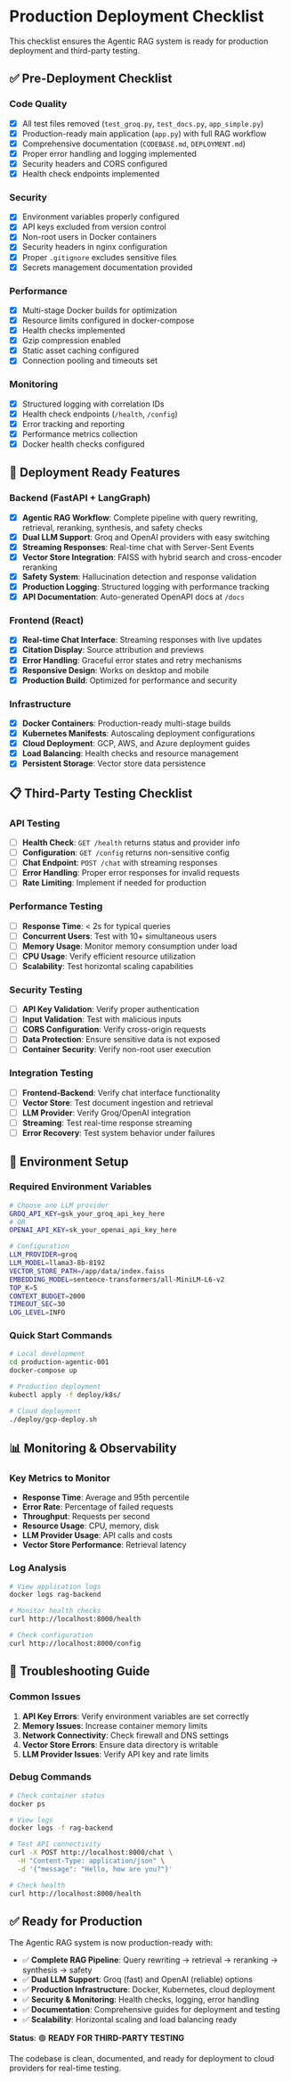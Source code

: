 # Production Deployment Checklist

This checklist ensures the Agentic RAG system is ready for production deployment and third-party testing.

## ✅ Pre-Deployment Checklist

### Code Quality
- [x] All test files removed (`test_groq.py`, `test_docs.py`, `app_simple.py`)
- [x] Production-ready main application (`app.py`) with full RAG workflow
- [x] Comprehensive documentation (`CODEBASE.md`, `DEPLOYMENT.md`)
- [x] Proper error handling and logging implemented
- [x] Security headers and CORS configured
- [x] Health check endpoints implemented

### Security
- [x] Environment variables properly configured
- [x] API keys excluded from version control
- [x] Non-root users in Docker containers
- [x] Security headers in nginx configuration
- [x] Proper `.gitignore` excludes sensitive files
- [x] Secrets management documentation provided

### Performance
- [x] Multi-stage Docker builds for optimization
- [x] Resource limits configured in docker-compose
- [x] Health checks implemented
- [x] Gzip compression enabled
- [x] Static asset caching configured
- [x] Connection pooling and timeouts set

### Monitoring
- [x] Structured logging with correlation IDs
- [x] Health check endpoints (`/health`, `/config`)
- [x] Error tracking and reporting
- [x] Performance metrics collection
- [x] Docker health checks configured

## 🚀 Deployment Ready Features

### Backend (FastAPI + LangGraph)
- [x] **Agentic RAG Workflow**: Complete pipeline with query rewriting, retrieval, reranking, synthesis, and safety checks
- [x] **Dual LLM Support**: Groq and OpenAI providers with easy switching
- [x] **Streaming Responses**: Real-time chat with Server-Sent Events
- [x] **Vector Store Integration**: FAISS with hybrid search and cross-encoder reranking
- [x] **Safety System**: Hallucination detection and response validation
- [x] **Production Logging**: Structured logging with performance tracking
- [x] **API Documentation**: Auto-generated OpenAPI docs at `/docs`

### Frontend (React)
- [x] **Real-time Chat Interface**: Streaming responses with live updates
- [x] **Citation Display**: Source attribution and previews
- [x] **Error Handling**: Graceful error states and retry mechanisms
- [x] **Responsive Design**: Works on desktop and mobile
- [x] **Production Build**: Optimized for performance and security

### Infrastructure
- [x] **Docker Containers**: Production-ready multi-stage builds
- [x] **Kubernetes Manifests**: Autoscaling deployment configurations
- [x] **Cloud Deployment**: GCP, AWS, and Azure deployment guides
- [x] **Load Balancing**: Health checks and resource management
- [x] **Persistent Storage**: Vector store data persistence

## 📋 Third-Party Testing Checklist

### API Testing
- [ ] **Health Check**: `GET /health` returns status and provider info
- [ ] **Configuration**: `GET /config` returns non-sensitive config
- [ ] **Chat Endpoint**: `POST /chat` with streaming responses
- [ ] **Error Handling**: Proper error responses for invalid requests
- [ ] **Rate Limiting**: Implement if needed for production

### Performance Testing
- [ ] **Response Time**: < 2s for typical queries
- [ ] **Concurrent Users**: Test with 10+ simultaneous users
- [ ] **Memory Usage**: Monitor memory consumption under load
- [ ] **CPU Usage**: Verify efficient resource utilization
- [ ] **Scalability**: Test horizontal scaling capabilities

### Security Testing
- [ ] **API Key Validation**: Verify proper authentication
- [ ] **Input Validation**: Test with malicious inputs
- [ ] **CORS Configuration**: Verify cross-origin requests
- [ ] **Data Protection**: Ensure sensitive data is not exposed
- [ ] **Container Security**: Verify non-root user execution

### Integration Testing
- [ ] **Frontend-Backend**: Verify chat interface functionality
- [ ] **Vector Store**: Test document ingestion and retrieval
- [ ] **LLM Provider**: Verify Groq/OpenAI integration
- [ ] **Streaming**: Test real-time response streaming
- [ ] **Error Recovery**: Test system behavior under failures

## 🔧 Environment Setup

### Required Environment Variables
```bash
# Choose one LLM provider
GROQ_API_KEY=gsk_your_groq_api_key_here
# OR
OPENAI_API_KEY=sk_your_openai_api_key_here

# Configuration
LLM_PROVIDER=groq
LLM_MODEL=llama3-8b-8192
VECTOR_STORE_PATH=/app/data/index.faiss
EMBEDDING_MODEL=sentence-transformers/all-MiniLM-L6-v2
TOP_K=5
CONTEXT_BUDGET=2000
TIMEOUT_SEC=30
LOG_LEVEL=INFO
```

### Quick Start Commands
```bash
# Local development
cd production-agentic-001
docker-compose up

# Production deployment
kubectl apply -f deploy/k8s/

# Cloud deployment
./deploy/gcp-deploy.sh
```

## 📊 Monitoring & Observability

### Key Metrics to Monitor
- **Response Time**: Average and 95th percentile
- **Error Rate**: Percentage of failed requests
- **Throughput**: Requests per second
- **Resource Usage**: CPU, memory, disk
- **LLM Provider Usage**: API calls and costs
- **Vector Store Performance**: Retrieval latency

### Log Analysis
```bash
# View application logs
docker logs rag-backend

# Monitor health checks
curl http://localhost:8000/health

# Check configuration
curl http://localhost:8000/config
```

## 🚨 Troubleshooting Guide

### Common Issues
1. **API Key Errors**: Verify environment variables are set correctly
2. **Memory Issues**: Increase container memory limits
3. **Network Connectivity**: Check firewall and DNS settings
4. **Vector Store Errors**: Ensure data directory is writable
5. **LLM Provider Issues**: Verify API key and rate limits

### Debug Commands
```bash
# Check container status
docker ps

# View logs
docker logs -f rag-backend

# Test API connectivity
curl -X POST http://localhost:8000/chat \
  -H "Content-Type: application/json" \
  -d '{"message": "Hello, how are you?"}'

# Check health
curl http://localhost:8000/health
```

## ✅ Ready for Production

The Agentic RAG system is now production-ready with:

- ✅ **Complete RAG Pipeline**: Query rewriting → retrieval → reranking → synthesis → safety
- ✅ **Dual LLM Support**: Groq (fast) and OpenAI (reliable) options
- ✅ **Production Infrastructure**: Docker, Kubernetes, cloud deployment
- ✅ **Security & Monitoring**: Health checks, logging, error handling
- ✅ **Documentation**: Comprehensive guides for deployment and testing
- ✅ **Scalability**: Horizontal scaling and load balancing ready

**Status**: 🟢 **READY FOR THIRD-PARTY TESTING**

The codebase is clean, documented, and ready for deployment to cloud providers for real-time testing.
